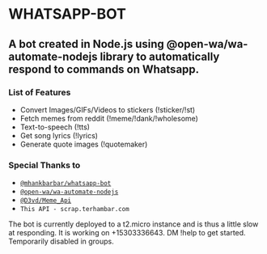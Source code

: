 # WHATSAPP-BOT

  

## A bot created in Node.js using @open-wa/wa-automate-nodejs library to automatically respond to commands on Whatsapp.



### List of Features
 - Convert Images/GIFs/Videos to stickers (!sticker/!st)
 - Fetch memes from reddit (!meme/!dank/!wholesome)
 - Text-to-speech (!tts)
 - Get song lyrics (!lyrics)
 - Generate quote images (!quotemaker)



### Special Thanks to
 - [`@mhankbarbar/whatsapp-bot`](https://github.com/MhankBarBar/whatsapp-bot)
 - [`@open-wa/wa-automate-nodejs`](https://github.com/open-wa/wa-automate-nodejs)
 - [`@D3vd/Meme_Api`](https://github.com/D3vd/Meme_Api)
 - `This API - scrap.terhambar.com`



The bot is currently deployed to a t2.micro instance and is thus a little slow at responding. It is working on +15303336643. DM !help to get started. Temporarily disabled in groups.
